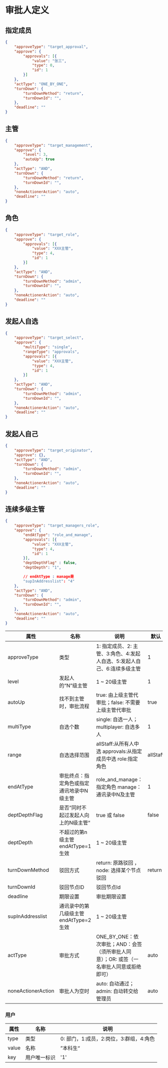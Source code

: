# 审批人定义

## 指定成员
``` json
{
    "approveType": "target_approval",
    "approve": {
        "approvals": [{
            "value": "张三",
            "type": 0,
            "id": 1
        }]
    },
    "actType": "ONE_BY_ONE", 
    "turnDown": {
        "turnDownMethod": "return",
        "turnDownId": "",
    },
    "deadline": ""
}
```

## 主管
``` json
{
    "approveType": "target_management",
    "approve": {
        "level": 3,
        "autoUp": true
    },
    "actType": "AND", 
    "turnDown": {
        "turnDownMethod": "return",
        "turnDownId": "",
    },
    "noneActionerAction": "auto",
    "deadline": ""
}
```

## 角色
``` json
{
    "approveType": "target_role",
    "approve": {
        "approvals": [{
            "value": "XXX主管",
            "type": 4,
            "id": 1
        }]
    },
    "actType": "AND", 
    "turnDown": {
        "turnDownMethod": "admin",
        "turnDownId": "",
    },
    "noneActionerAction": "auto",
    "deadline": ""
}
```
## 发起人自选
``` json
{
    "approveType": "target_select",
    "approve": {
        "multiType": "single",
        "rangeType": "approvals",
        "approvals": [{
            "value": "XXX主管",
            "type": 4,
            "id": 1
        }]
    },
    "actType": "AND", 
    "turnDown": {
        "turnDownMethod": "admin",
        "turnDownId": "",
    },
    "noneActionerAction": "auto",
    "deadline": ""
}
```

## 发起人自己
``` json
{
    "approveType": "target_originator",
    "approve": {},
    "actType": "AND", 
    "turnDown": {
        "turnDownMethod": "admin",
        "turnDownId": "",
    },
    "noneActionerAction": "auto",
    "deadline": ""
}
```

## 连续多级主管
``` json
{
    "approveType": "target_managers_role",
    "approve": {
        "endAtType": "role_and_manage", 
        "approvals": [{
            "value": "XXX主管",
            "type": 4,
            "id": 1
        }],
        "deptDepthFlag" : false,
        "deptDepth": "1",

        // endAtType : manage是
        "supInAddresslist": "4"
    }, 
    "actType": "AND", 
    "turnDown": {
        "turnDownMethod": "admin",
        "turnDownId": "",
    },
    "noneActionerAction": "auto",
    "deadline": ""
}
```




| 属性 | 名称 | 说明 | 默认 |
| ------ | ------ | ------ | ------ |
| approveType | 类型 | 1: 指定成员、2: 主管、3:角色、4:发起人自选、5:发起人自己、6:连续多级主管 | 1 |
| level | 发起人的“N”级主管 | 1 ~ 20级主管 | 1 |
| autoUp | 找不到主管时，审批流程 | true: 由上级主管代审批；false: 不需要上级主管代审批 | true |
| multiType | 自选个数 | single: 自选一人；multiplayer: 自选多人 | 1 |
| range | 自选选择范围 | allStaff:从所有人中选 approvals:从指定成员中选 role:指定角色 | allStaff |
| endAtType | 审批终点：指定角色或指定通讯地录中N级主管 | role_and_manage：指定角色 manage：通讯录中N及主管 | 1 |
| deptDepthFlag | 是否”同时不起过发起人向上的N级主管“ | true 或 false | false |
| deptDepth | 不超过的第n级主管 endAtType=1生效 | 1 ~ 20级主管 |  |
| turnDownMethod | 驳回方式 | return: 原路驳回 ， node: 选择某个节点驳回 | return |
| turnDownId | 驳回节点ID | 驳回节点Id |  |
| deadline | 期限设置 | 审批期限设置 |  |
| supInAddresslist | 通讯录中的第几级级主管 endAtType=2生效 | 1 ~ 20级主管 |  |
| actType | 审批方式 | ONE_BY_ONE：依次审批；AND：会签（须所审批人同意）；OR: 或签（一名审批人同意或拒绝即可） | auto |
| noneActionerAction | 审批人为空时 | auto: 自动通过；admin: 自动转交给管理员 | auto |

### 用户

| 属性 | 名称 | 说明 |
| ------ | ------ | ------ |
| type | 类型 | 0: 部门，1:成员，2:岗位，3:群组，4:角色 |
| value | 名称 | ”本科生“ |
| key | 用户唯一标识 | '1' |